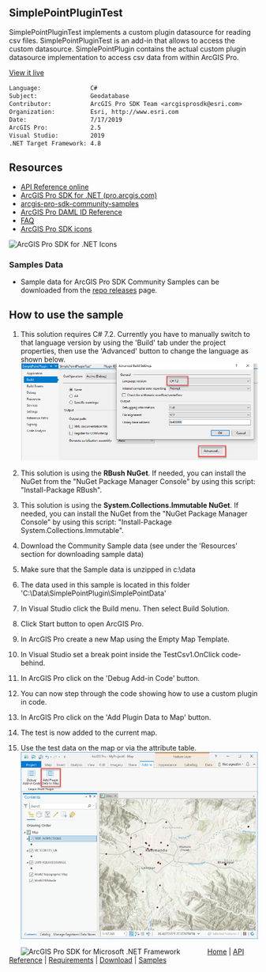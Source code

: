 ## SimplePointPluginTest

<!-- TODO: Write a brief abstract explaining this sample -->
SimplePointPluginTest implements a custom plugin datasource for reading csv files.  SimplePointPluginTest is an add-in that allows to access the custom datasource.  SimplePointPlugin contains the actual custom plugin datasource implementation to access csv data from within ArcGIS Pro.   
  


<a href="http://pro.arcgis.com/en/pro-app/sdk/" target="_blank">View it live</a>

<!-- TODO: Fill this section below with metadata about this sample-->
```
Language:              C#
Subject:               Geodatabase
Contributor:           ArcGIS Pro SDK Team <arcgisprosdk@esri.com>
Organization:          Esri, http://www.esri.com
Date:                  7/17/2019
ArcGIS Pro:            2.5
Visual Studio:         2019
.NET Target Framework: 4.8
```

## Resources

* [API Reference online](https://pro.arcgis.com/en/pro-app/sdk/api-reference)
* <a href="https://pro.arcgis.com/en/pro-app/sdk/" target="_blank">ArcGIS Pro SDK for .NET (pro.arcgis.com)</a>
* [arcgis-pro-sdk-community-samples](https://github.com/Esri/arcgis-pro-sdk-community-samples)
* [ArcGIS Pro DAML ID Reference](https://github.com/Esri/arcgis-pro-sdk/wiki/ArcGIS-Pro-DAML-ID-Reference)
* [FAQ](https://github.com/Esri/arcgis-pro-sdk/wiki/FAQ)
* [ArcGIS Pro SDK icons](https://github.com/Esri/arcgis-pro-sdk/releases/tag/2.4.0.19948)

![ArcGIS Pro SDK for .NET Icons](https://Esri.github.io/arcgis-pro-sdk/images/Home/Image-of-icons.png  "ArcGIS Pro SDK Icons")

### Samples Data

* Sample data for ArcGIS Pro SDK Community Samples can be downloaded from the [repo releases](https://github.com/Esri/arcgis-pro-sdk-community-samples/releases) page.  

## How to use the sample
<!-- TODO: Explain how this sample can be used. To use images in this section, create the image file in your sample project's screenshots folder. Use relative url to link to this image using this syntax: ![My sample Image](FacePage/SampleImage.png) -->
1. This solution requires C# 7.2.  Currently you have to manually switch to that language version by using the 'Build' tab under the project properties, then use the 'Advanced' button to change the language as shown below.  
![UI](Screenshots/screen1.png)    
  
1. This solution is using the **RBush NuGet**.  If needed, you can install the NuGet from the "NuGet Package Manager Console" by using this script: "Install-Package RBush".  
1. This solution is using the **System.Collections.Immutable NuGet**.  If needed, you can install the NuGet from the "NuGet Package Manager Console" by using this script: "Install-Package System.Collections.Immutable".  
1. Download the Community Sample data (see under the 'Resources' section for downloading sample data)  
1. Make sure that the Sample data is unzipped in c:\data   
1. The data used in this sample is located in this folder 'C:\Data\SimplePointPlugin\SimplePointData'  
1. In Visual Studio click the Build menu. Then select Build Solution.  
1. Click Start button to open ArcGIS Pro.  
1. In ArcGIS Pro create a new Map using the Empty Map Template.  
1. In Visual Studio set a break point inside the TestCsv1.OnClick code-behind.  
1. In ArcGIS Pro click on the 'Debug Add-in Code' button.  
1. You can now step through the code showing how to use a custom plugin in code.  
1. In ArcGIS Pro click on the 'Add Plugin Data to Map' button.  
1. The test is now added to the current map.  
1. Use the test data on the map or via the attribute table.  
![UI](Screenshots/screen2.png)    
  


<!-- End -->

&nbsp;&nbsp;&nbsp;&nbsp;&nbsp;&nbsp;<img src="https://esri.github.io/arcgis-pro-sdk/images/ArcGISPro.png"  alt="ArcGIS Pro SDK for Microsoft .NET Framework" height = "20" width = "20" align="top"  >
&nbsp;&nbsp;&nbsp;&nbsp;&nbsp;&nbsp;&nbsp;&nbsp;&nbsp;&nbsp;&nbsp;&nbsp;
[Home](https://github.com/Esri/arcgis-pro-sdk/wiki) | <a href="https://pro.arcgis.com/en/pro-app/sdk/api-reference" target="_blank">API Reference</a> | [Requirements](https://github.com/Esri/arcgis-pro-sdk/wiki#requirements) | [Download](https://github.com/Esri/arcgis-pro-sdk/wiki#installing-arcgis-pro-sdk-for-net) | <a href="https://github.com/esri/arcgis-pro-sdk-community-samples" target="_blank">Samples</a>

